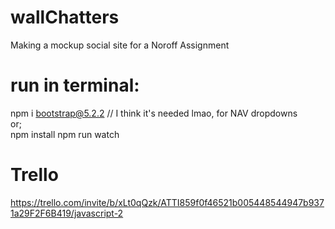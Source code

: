 # wallChatters
Making a mockup social site for a Noroff Assignment

# run in terminal:
npm i bootstrap@5.2.2 // I think it's needed lmao, for NAV dropdowns <br />
or;<br />
npm install npm run watch

# Trello
https://trello.com/invite/b/xLt0qQzk/ATTI859f0f46521b005448544947b9371a29F2F6B419/javascript-2

